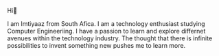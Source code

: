 Hi👋

I am Imtiyaaz from South Afica. I am a technology enthusiast studying Computer Engineeriing. 
I have a passion to learn and explore differnet avenues within the technology industry.
The thought that there is infinite possibilities to invent something new pushes me to learn more.
